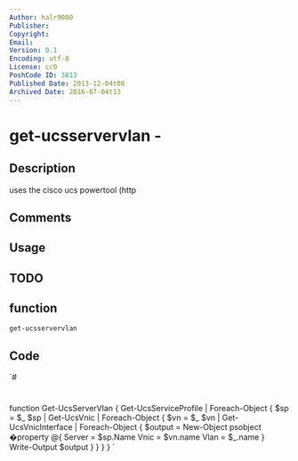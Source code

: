 ```yaml
---
Author: halr9000
Publisher: 
Copyright: 
Email: 
Version: 0.1
Encoding: utf-8
License: cc0
PoshCode ID: 3813
Published Date: 2013-12-04t08
Archived Date: 2016-07-04t13
---
```


# get-ucsservervlan - 

## Description

uses the cisco ucs powertool (http

## Comments



## Usage



## TODO



## function

`get-ucsservervlan`

## Code

`#
 #
 function Get-UcsServerVlan {
     Get-UcsServiceProfile | Foreach-Object {
         $sp = $_
         $sp | Get-UcsVnic | Foreach-Object {
             $vn = $_
             $vn | Get-UcsVnicInterface | Foreach-Object {
                 $output = New-Object psobject �property @{
                     Server = $sp.Name
                     Vnic = $vn.name
                     Vlan = $_.name
                 }
                 Write-Output $output
             }
         }
     }
 }
`

